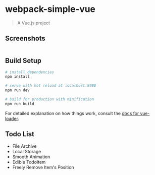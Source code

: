 # webpack-simple-vue

> A Vue.js project

## Screenshots

![]()

## Build Setup

``` bash
# install dependencies
npm install

# serve with hot reload at localhost:8080
npm run dev

# build for production with minification
npm run build
```

For detailed explanation on how things work, consult the [docs for vue-loader](http://vuejs.github.io/vue-loader).

## Todo List

* File Archive
* Local Storage
* Smooth Animation
* Edible TodoItem
* Freely Remove Item's Position
